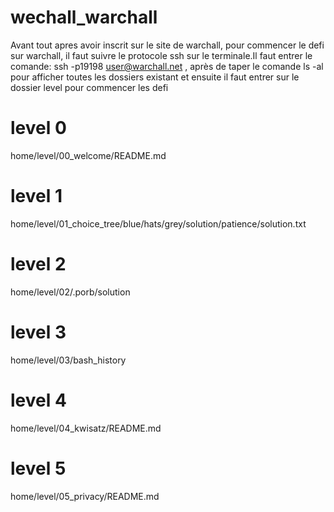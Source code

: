# wechall_warchall
Avant tout apres avoir inscrit sur le site de warchall, pour commencer le defi sur warchall, il faut suivre le protocole ssh sur le terminale.Il faut entrer le comande:
 ssh -p19198 user@warchall.net , après de taper le comande ls -al pour afficher toutes les dossiers existant et ensuite il faut entrer sur le dossier level pour commencer les 
 defi
 
 # level 0
 home/level/00_welcome/README.md

 # level 1
 home/level/01_choice_tree/blue/hats/grey/solution/patience/solution.txt

 # level 2
 home/level/02/.porb/solution

 # level 3
 home/level/03/bash_history

 # level 4
 home/level/04_kwisatz/README.md

 # level 5
 home/level/05_privacy/README.md
